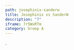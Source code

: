 ```yaml
---
path: josephinix-sanderw
title: Josephinix vs SanderW
description: "7"
iframe: 7r5WxRTm
category: Groep A
---
```

.